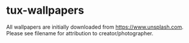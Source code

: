 # tux-wallpapers

All wallpapers are initially downloaded from https://www.unsplash.com. Please see filename for attribution to creator/photographer.
